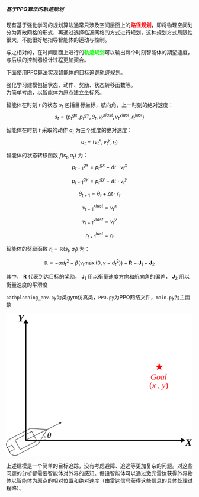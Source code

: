 ##### 基于PPO算法的轨迹规划
现有基于强化学习的规划算法通常只涉及空间层面上的<font color = 'red'>**路径规划**</font>，即将物理空间划分为离散网格的形式，再通过选择临近网格的方式进行规划，这种规划方式局限性很大，不能很好地指导智能体的运动与控制。

与之相对的，在时间层面上进行的<font color = 'lime'>**轨迹规划**</font>可以输出每个时刻智能体的期望速度，与后续的控制器设计过程更加契合。

下面使用PPO算法实现智能体的目标追踪轨迹规划。

强化学习建模包括状态、动作、奖励、状态转移函数等。  
为简单考虑，以智能体为原点建立坐标系。 

智能体在时刻 $t$ 的状态 $s_t$ 包括目标坐标，航向角，上一时刻的绝对速度： $$s_t=(p^{gx}_t,p^{gy}_t,\theta_t,v^{xlast}_t,v^{ylast}_t,r^{last}_t)$$ 


智能体在时刻 $t$ 采取的动作 $a_t$ 为三个维度的绝对速度： $$a_t=(v^x_t,v^y_t,r_t)$$   

智能体的状态转移函数 $f(s_t,a_t)$ 为： $$p^{gx}_{t+1}=p^{gx}_t-\Delta t \cdot v^x_t$$

$$p^{gy}_{t+1}=p^{gy}_t-\Delta t \cdot v^y_t$$

$$\theta_{t+1}=\theta_{t}+\Delta t \cdot r_t$$

$$v^{xlast}_{t+1}=v^{x}_t$$

$$v^{ylast}_{t+1}=v^{y}_t$$

$$r^{last}_{t+1}=r_t$$ 

智能体的奖励函数 $r_t = \mathbb{R}(s_t,a_t)$ 为：

$$\mathbb{R}=-\alpha d_t^2 -\beta\big(v_t \max(0,\gamma-d_t^2)\big) + \mathbf{R} - \mathbf{J}_1 - \mathbf{J}_2$$

其中， $\mathbf{R}$ 代表到达目标的奖励， $\mathbf{J}_1$ 用以衡量速度方向和航向角的偏差， $\mathbf{J}_2$ 用以衡量速度的平滑度

``pathplanning_env.py``为类gym仿真类，``PPO.py``为PPO网络文件，``main.py``为主函数

![图片](https://github.com/JackWafson/trajectory-planning-with-PPO/blob/main/figure/figure1.svg)

上述建模是一个简单的目标追踪，没有考虑避障、追逃等更加复杂的问题。对这些问题的分析都需要智能体对外界的感知。假设智能体可以通过激光雷达获得外界物体以智能体为原点的相对位置和绝对速度（由雷达信号获得这些信息的具体处理过程略）。
